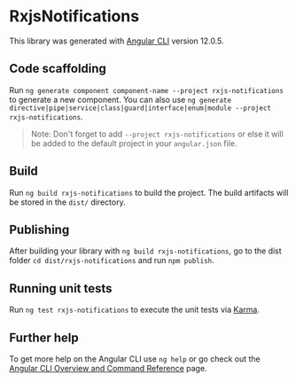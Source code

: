 # RxjsNotifications

This library was generated with [Angular CLI](https://github.com/angular/angular-cli) version 12.0.5.

## Code scaffolding

Run `ng generate component component-name --project rxjs-notifications` to generate a new component. You can also use `ng generate directive|pipe|service|class|guard|interface|enum|module --project rxjs-notifications`.
> Note: Don't forget to add `--project rxjs-notifications` or else it will be added to the default project in your `angular.json` file. 

## Build

Run `ng build rxjs-notifications` to build the project. The build artifacts will be stored in the `dist/` directory.

## Publishing

After building your library with `ng build rxjs-notifications`, go to the dist folder `cd dist/rxjs-notifications` and run `npm publish`.

## Running unit tests

Run `ng test rxjs-notifications` to execute the unit tests via [Karma](https://karma-runner.github.io).

## Further help

To get more help on the Angular CLI use `ng help` or go check out the [Angular CLI Overview and Command Reference](https://angular.io/cli) page.
